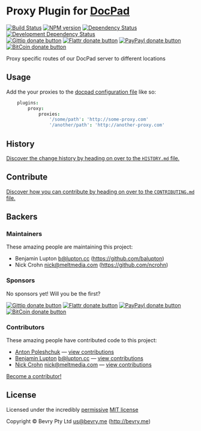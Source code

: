 # Proxy Plugin for [DocPad](http://docpad.org)

<!-- BADGES/ -->

[![Build Status](http://img.shields.io/travis-ci/docpad/docpad-plugin-proxy.png?branch=master)](http://travis-ci.org/docpad/docpad-plugin-proxy "Check this project's build status on TravisCI")
[![NPM version](http://badge.fury.io/js/docpad-plugin-proxy.png)](https://npmjs.org/package/docpad-plugin-proxy "View this project on NPM")
[![Dependency Status](https://david-dm.org/docpad/docpad-plugin-proxy.png?theme=shields.io)](https://david-dm.org/docpad/docpad-plugin-proxy)
[![Development Dependency Status](https://david-dm.org/docpad/docpad-plugin-proxy/dev-status.png?theme=shields.io)](https://david-dm.org/docpad/docpad-plugin-proxy#info=devDependencies)<br/>
[![Gittip donate button](http://img.shields.io/gittip/docpad.png)](https://www.gittip.com/docpad/ "Donate weekly to this project using Gittip")
[![Flattr donate button](http://img.shields.io/flattr/donate.png?color=yellow)](http://flattr.com/thing/344188/balupton-on-Flattr "Donate monthly to this project using Flattr")
[![PayPayl donate button](http://img.shields.io/paypal/donate.png?color=yellow)](https://www.paypal.com/cgi-bin/webscr?cmd=_s-xclick&hosted_button_id=QB8GQPZAH84N6 "Donate once-off to this project using Paypal")
[![BitCoin donate button](http://img.shields.io/bitcoin/donate.png?color=yellow)](https://coinbase.com/checkouts/9ef59f5479eec1d97d63382c9ebcb93a "Donate once-off to this project using BitCoin")

<!-- /BADGES -->


Proxy specific routes of our DocPad server to different locations


## Usage
Add the your proxies to the [docpad configuration file](http://docpad.org/docs/config) like so:

``` coffee
	plugins:
		proxy:
			proxies: 
				'/some/path': 'http://some-proxy.com'
				'/another/path': 'http://another-proxy.com'
```


<!-- HISTORY/ -->

## History
[Discover the change history by heading on over to the `HISTORY.md` file.](https://github.com/docpad/docpad-plugin-proxy/blob/master/HISTORY.md#files)

<!-- /HISTORY -->


<!-- CONTRIBUTE/ -->

## Contribute

[Discover how you can contribute by heading on over to the `CONTRIBUTING.md` file.](https://github.com/docpad/docpad-plugin-proxy/blob/master/CONTRIBUTING.md#files)

<!-- /CONTRIBUTE -->


<!-- BACKERS/ -->

## Backers

### Maintainers

These amazing people are maintaining this project:

- Benjamin Lupton <b@lupton.cc> (https://github.com/balupton)
- Nick Crohn <nick@meltmedia.com> (https://github.com/ncrohn)

### Sponsors

No sponsors yet! Will you be the first?

[![Gittip donate button](http://img.shields.io/gittip/docpad.png)](https://www.gittip.com/docpad/ "Donate weekly to this project using Gittip")
[![Flattr donate button](http://img.shields.io/flattr/donate.png?color=yellow)](http://flattr.com/thing/344188/balupton-on-Flattr "Donate monthly to this project using Flattr")
[![PayPayl donate button](http://img.shields.io/paypal/donate.png?color=yellow)](https://www.paypal.com/cgi-bin/webscr?cmd=_s-xclick&hosted_button_id=QB8GQPZAH84N6 "Donate once-off to this project using Paypal")
[![BitCoin donate button](http://img.shields.io/bitcoin/donate.png?color=yellow)](https://coinbase.com/checkouts/9ef59f5479eec1d97d63382c9ebcb93a "Donate once-off to this project using BitCoin")

### Contributors

These amazing people have contributed code to this project:

- [Anton Poleshchuk](https://github.com/apoleshchuk) — [view contributions](https://github.com/docpad/docpad-plugin-proxy/commits?author=apoleshchuk)
- [Benjamin Lupton](https://github.com/balupton) <b@lupton.cc> — [view contributions](https://github.com/docpad/docpad-plugin-proxy/commits?author=balupton)
- [Nick Crohn](https://github.com/ncrohn) <nick@meltmedia.com> — [view contributions](https://github.com/docpad/docpad-plugin-proxy/commits?author=ncrohn)

[Become a contributor!](https://github.com/docpad/docpad-plugin-proxy/blob/master/CONTRIBUTING.md#files)

<!-- /BACKERS -->


<!-- LICENSE/ -->

## License

Licensed under the incredibly [permissive](http://en.wikipedia.org/wiki/Permissive_free_software_licence) [MIT license](http://creativecommons.org/licenses/MIT/)

Copyright &copy; Bevry Pty Ltd <us@bevry.me> (http://bevry.me)

<!-- /LICENSE -->


